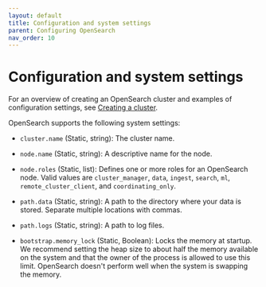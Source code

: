 ```yaml
---
layout: default
title: Configuration and system settings
parent: Configuring OpenSearch
nav_order: 10
---
```


# Configuration and system settings

For an overview of creating an OpenSearch cluster and examples of configuration settings, see [Creating a cluster]({{site.url}}{{site.baseurl}}/tuning-your-cluster/index/).

OpenSearch supports the following system settings:

- `cluster.name` (Static, string): The cluster name. 

- `node.name` (Static, string): A descriptive name for the node.

- `node.roles` (Static, list): Defines one or more roles for an OpenSearch node. Valid values are `cluster_manager`, `data`, `ingest`, `search`, `ml`, `remote_cluster_client`, and `coordinating_only`. 

- `path.data` (Static, string): A path to the directory where your data is stored. Separate multiple locations with commas. 

- `path.logs` (Static, string): A path to log files.

- `bootstrap.memory_lock` (Static, Boolean): Locks the memory at startup. We recommend setting the heap size to about half the memory available on the system and that the owner of the process is allowed to use this limit. OpenSearch doesn't perform well when the system is swapping the memory. 
